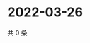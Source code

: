 # 2022-03-26

共 0 条

<!-- BEGIN WEIBO -->
<!-- 最后更新时间 Sat Mar 26 2022 14:01:54 GMT+0800 (China Standard Time) -->

<!-- END WEIBO -->
